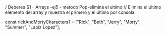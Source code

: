 / Deberes S1 - Arrays -ej5 - metodo Pop-elimina el ultimo
// Elimina el último elemento del array y muestra el primero y el último por consola.

const rickAndMortyCharacters1 = ["Rick", "Beth", "Jerry", "Morty", "Summer", "Lapiz Lopez"];

